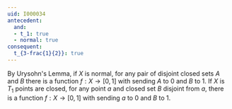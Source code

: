 ```yaml
---
uid: I000034
antecedent:
  and:
  - t_1: true
  - normal: true
consequent:
  t_{3-frac{1}{2}}: true
---
```

By Urysohn's Lemma, if $X$ is normal, for any pair of disjoint closed sets $A$ and $B$ there is a function $f:X \rightarrow [0,1]$ with sending $A$ to 0 and $B$ to 1. If $X$ is $T_1$ points are closed, for any point $a$ and closed set $B$ disjoint from $a$, there is a function $f:X \rightarrow [0,1]$ with sending $a$ to 0 and $B$ to 1.

